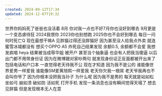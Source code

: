 ```yaml
---
created: 2024-09-12T17:34
updated: 2024-12-07T19:32
---
```

世界你妈妈死了爸爸也没活着
8月 你对我一点也不好7月你也没好到哪去
9月更是一个变态虐待狂
2024我恨你 2023你也别想跑
2025你也不会好到哪去
每日一问 何时死亡Q
现在最想干嘛A
见胖猫过得还没胖猫好
因为甚至没人给我点外卖
就连蜜雪冰城都没有
想买个OPPO A5
炸死自己结果发现
余额0.5, 余额都不会爱
我想发疯唱 heya 结果被当成辱华姐
被开户
甚至当个抽象逼
也会有人把我当傻逼
以后出门都不用带身份证
因为在微博跟对家吵两句
就发现身份证正反面都被开出来了
包括电话和户口本
一直觉得老天待我不公
现在才知道
因为我不是公的
谁能像世界爱男一样爱我
谁能像SM爱黄旭熙一样爱我
老天你欠我一根屌
老天爷我再也不会叫你爷了
因为你根本没把我当孙子
为什么呢
因为我不是男的
每天就是站如松
坐如弓
崩如溃
破如防
活如死
打开手机
发现一条消息也没有瞬间觉得天塌了
想去见胖猫
但是发现根本无人在意
